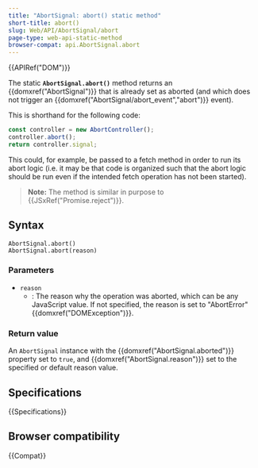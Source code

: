 ```yaml
---
title: "AbortSignal: abort() static method"
short-title: abort()
slug: Web/API/AbortSignal/abort
page-type: web-api-static-method
browser-compat: api.AbortSignal.abort
---
```


{{APIRef("DOM")}}

The static **`AbortSignal.abort()`** method returns an {{domxref("AbortSignal")}} that is already set as aborted (and which does not trigger an {{domxref("AbortSignal/abort_event","abort")}} event).

This is shorthand for the following code:

```js
const controller = new AbortController();
controller.abort();
return controller.signal;
```

This could, for example, be passed to a fetch method in order to run its abort logic (i.e. it may be that code is organized such that the abort logic should be run even if the intended fetch operation has not been started).

> **Note:** The method is similar in purpose to {{JSxRef("Promise.reject")}}.

## Syntax

```js-nolint
AbortSignal.abort()
AbortSignal.abort(reason)
```

### Parameters

- `reason`
  - : The reason why the operation was aborted, which can be any JavaScript value.
    If not specified, the reason is set to "AbortError" {{domxref("DOMException")}}.

### Return value

An `AbortSignal` instance with the {{domxref("AbortSignal.aborted")}} property set to `true`, and {{domxref("AbortSignal.reason")}} set to the specified or default reason value.

## Specifications

{{Specifications}}

## Browser compatibility

{{Compat}}
